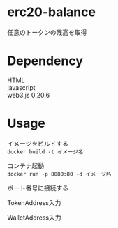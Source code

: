 # erc20-balance
任意のトークンの残高を取得

# Dependency
HTML<br>
javascript<br>
web3.js 0.20.6


# Usage

イメージをビルドする<br>
`docker build -t イメージ名`

コンテナ起動<br>
`docker run -p 8080:80 -d イメージ名`

ポート番号に接続する<br>

TokenAddress入力<br>

WalletAddress入力
